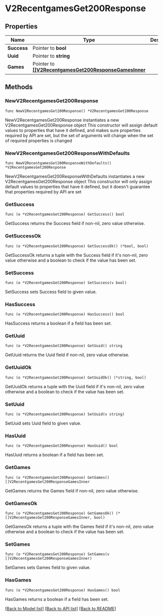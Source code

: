 # V2RecentgamesGet200Response

## Properties

Name | Type | Description | Notes
------------ | ------------- | ------------- | -------------
**Success** | Pointer to **bool** |  | [optional] 
**Uuid** | Pointer to **string** |  | [optional] 
**Games** | Pointer to [**[]V2RecentgamesGet200ResponseGamesInner**](V2RecentgamesGet200ResponseGamesInner.md) |  | [optional] 

## Methods

### NewV2RecentgamesGet200Response

`func NewV2RecentgamesGet200Response() *V2RecentgamesGet200Response`

NewV2RecentgamesGet200Response instantiates a new V2RecentgamesGet200Response object
This constructor will assign default values to properties that have it defined,
and makes sure properties required by API are set, but the set of arguments
will change when the set of required properties is changed

### NewV2RecentgamesGet200ResponseWithDefaults

`func NewV2RecentgamesGet200ResponseWithDefaults() *V2RecentgamesGet200Response`

NewV2RecentgamesGet200ResponseWithDefaults instantiates a new V2RecentgamesGet200Response object
This constructor will only assign default values to properties that have it defined,
but it doesn't guarantee that properties required by API are set

### GetSuccess

`func (o *V2RecentgamesGet200Response) GetSuccess() bool`

GetSuccess returns the Success field if non-nil, zero value otherwise.

### GetSuccessOk

`func (o *V2RecentgamesGet200Response) GetSuccessOk() (*bool, bool)`

GetSuccessOk returns a tuple with the Success field if it's non-nil, zero value otherwise
and a boolean to check if the value has been set.

### SetSuccess

`func (o *V2RecentgamesGet200Response) SetSuccess(v bool)`

SetSuccess sets Success field to given value.

### HasSuccess

`func (o *V2RecentgamesGet200Response) HasSuccess() bool`

HasSuccess returns a boolean if a field has been set.

### GetUuid

`func (o *V2RecentgamesGet200Response) GetUuid() string`

GetUuid returns the Uuid field if non-nil, zero value otherwise.

### GetUuidOk

`func (o *V2RecentgamesGet200Response) GetUuidOk() (*string, bool)`

GetUuidOk returns a tuple with the Uuid field if it's non-nil, zero value otherwise
and a boolean to check if the value has been set.

### SetUuid

`func (o *V2RecentgamesGet200Response) SetUuid(v string)`

SetUuid sets Uuid field to given value.

### HasUuid

`func (o *V2RecentgamesGet200Response) HasUuid() bool`

HasUuid returns a boolean if a field has been set.

### GetGames

`func (o *V2RecentgamesGet200Response) GetGames() []V2RecentgamesGet200ResponseGamesInner`

GetGames returns the Games field if non-nil, zero value otherwise.

### GetGamesOk

`func (o *V2RecentgamesGet200Response) GetGamesOk() (*[]V2RecentgamesGet200ResponseGamesInner, bool)`

GetGamesOk returns a tuple with the Games field if it's non-nil, zero value otherwise
and a boolean to check if the value has been set.

### SetGames

`func (o *V2RecentgamesGet200Response) SetGames(v []V2RecentgamesGet200ResponseGamesInner)`

SetGames sets Games field to given value.

### HasGames

`func (o *V2RecentgamesGet200Response) HasGames() bool`

HasGames returns a boolean if a field has been set.


[[Back to Model list]](../README.md#documentation-for-models) [[Back to API list]](../README.md#documentation-for-api-endpoints) [[Back to README]](../README.md)


